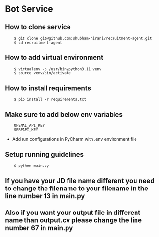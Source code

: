 # Bot Service

## How to clone service
```
    $ git clone git@github.com:shubham-hirani/recruitment-agent.git
    $ cd recruitment-agent
```

## How to add virtual environment
```
    $ virtualenv -p /usr/bin/python3.11 venv
    $ source venv/bin/activate
```

## How to install requirements
```
    $ pip install -r requirements.txt
```

## Make sure to add below env variables
```
    OPENAI_API_KEY
    SERPAPI_KEY
```
- Add run configurations in PyCharm with .env environment file

## Setup running guidelines
```
    $ python main.py
```

## If you have your JD file name different you need to change the filename to your filename in the line number 13 in main.py

## Also if you want your output file in different name than output.cv please change the line number 67 in main.py


##